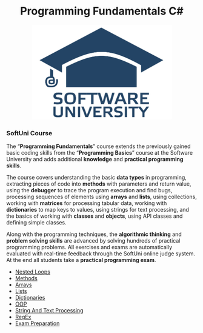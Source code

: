 <h1 align="center">Programming Fundamentals C#</h1>
<p align="center"><img src="softuniLogo.PNG" alt="SoftUni Logo" width="370" height="250"></p>

<h3>SoftUni Course</h3>

<p>The “<strong>Programming Fundamentals</strong>” course extends the previously gained basic coding skills from the “<strong>Programming Basics</strong>” course at the Software University and adds additional <strong>knowledge</strong> and <strong>practical programming skills</strong>.<br/>

The course covers understanding the basic <strong>data types</strong> in programming, extracting pieces of code into <strong>methods</strong> with parameters and return value, using the <strong>debugger</strong> to trace the program execution and find bugs, processing sequences of elements using <strong>arrays</strong> and <strong>lists</strong>, using collections, working with <strong>matrices</strong> for processing tabular data, working with <strong>dictionaries</strong> to map keys to values, using strings for text processing, and the basics of working with <strong>classes</strong> and <strong>objects</strong>, using API classes and defining simple classes.<br/>

Along with the programming techniques, the <strong>algorithmic thinking</strong> and <strong>problem solving skills</strong> are advanced by solving hundreds of practical programming problems. All exercises and exams are automatically evaluated with real-time feedback through the SoftUni online judge system. At the end all students take a <strong>practical programming exam</strong>.</p>

<ul>
	<li><a href="https://github.com/Gandjurov/CSharp-ProgrammingFundamentals/tree/master/01.%20NestedLoops"> Nested Loops </a></li>
	<li><a href="https://github.com/Gandjurov/CSharp-ProgrammingFundamentals/tree/master/02.%20Methods/Methods"> Methods </a></li>
	<li><a href="https://github.com/Gandjurov/CSharp-ProgrammingFundamentals/tree/master/03.%20Arrays/Arrays_Training"> Arrays </a></li>
	<li><a href="https://github.com/Gandjurov/CSharp-ProgrammingFundamentals/tree/master/04.%20Lists"> Lists </a></li>
	<li><a href="https://github.com/Gandjurov/CSharp-ProgrammingFundamentals/tree/master/05.%20Dictionaries/Overview%20and%20Inilialization/Dictionaries"> Dictionaries </a></li>
	<li><a href="https://github.com/Gandjurov/CSharp-ProgrammingFundamentals/tree/master/06.%20OOP_Overview/OOP_Overview"> OOP </a></li>
	<li><a href=" "> String And Text Processing </a></li>
	<li><a href=" "> RegEx </a></li>
	<li><a href=" "> Exam Preparation </a></li>
</ul>
